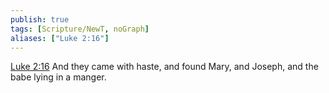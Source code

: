 ```yaml
---
publish: true
tags: [Scripture/NewT, noGraph]
aliases: ["Luke 2:16"]
---
```

[Luke 2:16](https://churchofjesuschrist.org/study/scriptures/nt/luke/2?lang=eng&id=p16#p16) And they came with haste, and found Mary, and Joseph, and the babe lying in a manger.

